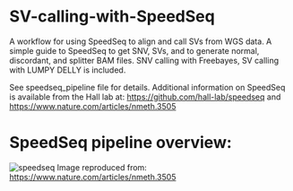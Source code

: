 # SV-calling-with-SpeedSeq
A workflow for using SpeedSeq to align and call SVs from WGS data. A simple guide to SpeedSeq to get SNV, SVs, and to generate normal, discordant, and splitter BAM files. SNV calling with Freebayes, SV calling with LUMPY DELLY is included.

See speedseq_pipeline file for details.
Additional information on SpeedSeq is available from the Hall lab at: https://github.com/hall-lab/speedseq and https://www.nature.com/articles/nmeth.3505

# SpeedSeq pipeline overview:
![speedseq](https://github.com/laura-budurlean/SV-calling-with-SpeedSeq/assets/30268603/c42cdbc2-a77c-46fb-873e-2d67a85bb485)
Image reproduced from: https://www.nature.com/articles/nmeth.3505
